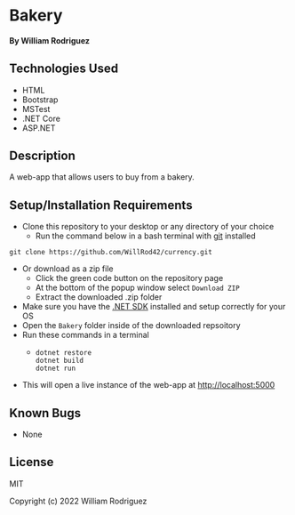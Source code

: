 # Bakery

#### By William Rodriguez

## Technologies Used

* HTML
* Bootstrap
* MSTest
* .NET Core
* ASP.NET


## Description

A web-app that allows users to buy from a bakery.

## Setup/Installation Requirements
* Clone this repository to your desktop or any directory of your choice
  * Run the command below in a bash terminal with [git](https://github.com/git-guides/install-git) installed
```
git clone https://github.com/WillRod42/currency.git
```
* Or download as a zip file
  * Click the green code button on the repository page
  * At the bottom of the popup window select `Download ZIP`
  * Extract the downloaded .zip folder
* Make sure you have the [.NET SDK](https://dotnet.microsoft.com/en-us/download/dotnet) installed and setup correctly for your OS
* Open the `Bakery` folder inside of the downloaded repsoitory
* Run these commands in a terminal
  * ```
    dotnet restore
    dotnet build
    dotnet run
    ```
* This will open a live instance of the web-app at [http://localhost:5000](http://localhost:5000)

## Known Bugs

* None

## License

MIT

Copyright (c) 2022 William Rodriguez
